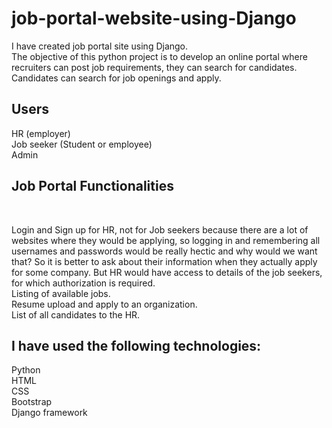 # job-portal-website-using-Django
I have created job portal site using Django.<br>
The objective of this python project is to develop an online portal where recruiters can post job requirements, they can search for candidates. Candidates can search for job openings and apply.<br>
<h2>Users</h2>

HR (employer)<br>
Job seeker (Student or employee)<br>
Admin<br>
<h2>Job Portal Functionalities</h2><br>

Login and Sign up for HR, not for Job seekers because there are a lot of websites where they would be applying, so logging in and remembering all usernames and passwords would be really hectic and why would we want that? So it is better to ask about their information when they actually apply for some company. But HR would have access to details of the job seekers, for which authorization is required. <br>
Listing of available jobs.<br>
Resume upload and apply to an organization.<br>
List of all candidates to the HR.<br>

<h2>I have used the following technologies:</h2>

Python<br>
HTML<br>
CSS<br>
Bootstrap<br>
Django framework<br>
